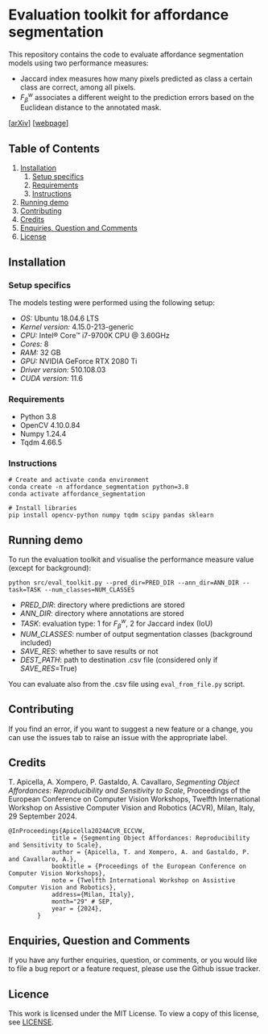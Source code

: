 # Evaluation toolkit for affordance segmentation

This repository contains the code to evaluate affordance segmentation models using two performance measures: 
* Jaccard index measures how many pixels predicted as class a certain class are correct, among all pixels.
* $F^w_{\beta}$ associates a different weight to the prediction errors based on the Euclidean
distance to the annotated mask.

[[arXiv](https://arxiv.org/abs/2409.01814)]
[[webpage](https://apicis.github.io/aff-seg/)]


## Table of Contents
1. [Installation](#installation)
    1. [Setup specifics](#setup_specifics)  
    2. [Requirements](#requirements)
    3. [Instructions](#instructions)
2. [Running demo](#demo)
3. [Contributing](#contributing)
4. [Credits](#credits)
5. [Enquiries, Question and Comments](#enquiries-question-and-comments)
6. [License](#license)


## Installation <a name="installation"></a>

### Setup specifics <a name="setup_specifics"></a>
The models testing were performed using the following setup:
* *OS:* Ubuntu 18.04.6 LTS
* *Kernel version:* 4.15.0-213-generic
* *CPU:* Intel® Core™ i7-9700K CPU @ 3.60GHz
* *Cores:* 8
* *RAM:* 32 GB
* *GPU:* NVIDIA GeForce RTX 2080 Ti
* *Driver version:* 510.108.03
* *CUDA version:* 11.6

### Requirements <a name="requirements"></a> 
* Python 3.8
* OpenCV 4.10.0.84
* Numpy 1.24.4
* Tqdm 4.66.5

### Instructions <a name="instructions"></a>
```
# Create and activate conda environment
conda create -n affordance_segmentation python=3.8
conda activate affordance_segmentation
    
# Install libraries
pip install opencv-python numpy tqdm scipy pandas sklearn
```

## Running demo <a name="demo"></a>

To run the evaluation toolkit and visualise the performance measure value (except for background):

```
python src/eval_toolkit.py --pred_dir=PRED_DIR --ann_dir=ANN_DIR --task=TASK --num_classes=NUM_CLASSES
```

* *PRED_DIR*: directory where predictions are stored
* *ANN_DIR*: directory where annotations are stored
* *TASK*: evaluation type: 1 for $F^w_{\beta}$, 2 for Jaccard index (IoU)
* *NUM_CLASSES*: number of output segmentation classes (background included)
* *SAVE_RES*: whether to save results or not
* *DEST_PATH*: path to destination .csv file (considered only if *SAVE_RES*=True)

You can evaluate also from the .csv file using `eval_from_file.py` script.


## Contributing <a name="contributing"></a>

If you find an error, if you want to suggest a new feature or a change, you can use the issues tab to raise an issue with the appropriate label.


## Credits <a name="credits"></a>

T. Apicella, A. Xompero, P. Gastaldo, A. Cavallaro, <i>Segmenting Object Affordances: Reproducibility and Sensitivity to Scale</i>, 
Proceedings of the European Conference on Computer Vision Workshops, Twelfth International Workshop on Assistive Computer Vision and Robotics (ACVR),
Milan, Italy, 29 September 2024.

```
@InProceedings{Apicella2024ACVR_ECCVW,
            title = {Segmenting Object Affordances: Reproducibility and Sensitivity to Scale},
            author = {Apicella, T. and Xompero, A. and Gastaldo, P. and Cavallaro, A.},
            booktitle = {Proceedings of the European Conference on Computer Vision Workshops},
            note = {Twelfth International Workshop on Assistive Computer Vision and Robotics},
            address={Milan, Italy},
            month="29" # SEP,
            year = {2024},
        }
```


## Enquiries, Question and Comments <a name="enquiries-question-and-comments"></a>

If you have any further enquiries, question, or comments, or you would like to file a bug report or a feature request, please use the Github issue tracker. 


## Licence <a name="license"></a>
This work is licensed under the MIT License.  To view a copy of this license, see [LICENSE](LICENSE).
